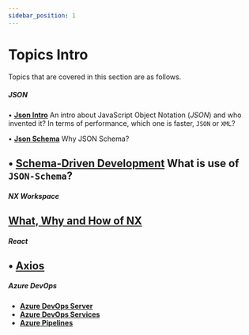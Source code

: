 ```yaml
---
sidebar_position: 1
---
```


# Topics Intro

Topics that are covered in this section are as follows.

##### **JSON**
• **[Json Intro](/docs/json/json-overview/intro)**
 An intro about JavaScript Object Notation (*JSON*) and who invented it? In terms of performance, which one is faster, `JSON` or `XML`?

• **[Json Schema](/docs/json/json-overview/sch)**
Why JSON Schema?

• **[Schema-Driven Development](/docs/json/json-overview/sch-dev)**
What is use of `JSON-Schema`?
 --------------------------------

##### **NX Workspace**
**[What, Why and How of NX](/docs/frameworks-libraries/01-nx-workspace/nx-Basics)**
 --------------------------------

##### **React**
• **[Axios](/docs/React/Axios/axios)**
 --------------------------------

##### **Azure DevOps**
-    **[Azure DevOps Server](/docs/azuredevops/intro)**
-    **[Azure DevOps Services](/docs/azuredevops/azure-devops-services)**
-    **[Azure Pipelines](/docs/azuredevops/azure-pipelines)**
